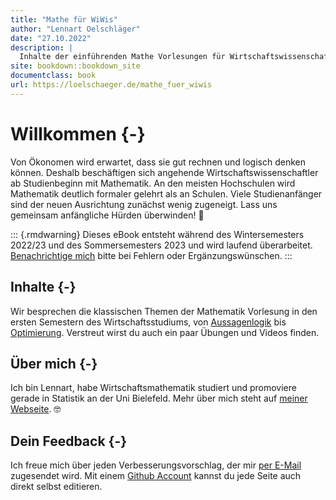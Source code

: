 ```yaml
--- 
title: "Mathe für WiWis"
author: "Lennart Oelschläger"
date: "27.10.2022"
description: |
  Inhalte der einführenden Mathe Vorlesungen für Wirtschaftswissenschaftler
site: bookdown::bookdown_site
documentclass: book
url: https://loelschaeger.de/mathe_fuer_wiwis
---
```


# Willkommen {-}

Von Ökonomen wird erwartet, dass sie gut rechnen und logisch denken können. Deshalb beschäftigen sich angehende Wirtschaftswissenschaftler ab Studienbeginn mit Mathematik. An den meisten Hochschulen wird Mathematik deutlich formaler gelehrt als an Schulen. Viele Studienanfänger sind der neuen Ausrichtung zunächst wenig zugeneigt. Lass uns gemeinsam anfängliche Hürden überwinden! &#129351;

::: {.rmdwarning}
Dieses eBook entsteht während des Wintersemesters 2022/23 und des Sommersemesters 2023 und wird laufend überarbeitet. [Benachrichtige mich](#dein-feedback) bitte bei Fehlern oder Ergänzungswünschen.
:::

## Inhalte {-}

Wir besprechen die klassischen Themen der Mathematik Vorlesung in den ersten Semestern des Wirtschaftsstudiums, von [Aussagenlogik](aussagenlogik.html) bis [Optimierung](optimierung.html). Verstreut wirst du auch ein paar Übungen und Videos finden.

## Über mich {-}

Ich bin Lennart, habe Wirtschaftsmathematik studiert und promoviere gerade in Statistik an der Uni Bielefeld. Mehr über mich steht auf [meiner Webseite](https://loelschlaeger.de/). &#x1F913;

## Dein Feedback {-}

Ich freue mich über jeden Verbesserungsvorschlag, der mir [per E-Mail](mailto:oelschlaeger.lennart@gmail.com) zugesendet wird. Mit einem [Github Account](https://www.github.com) kannst du jede Seite auch direkt selbst editieren.
